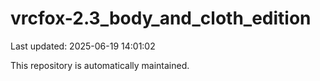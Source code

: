 # vrcfox-2.3_body_and_cloth_edition

Last updated: 2025-06-19 14:01:02

This repository is automatically maintained.

